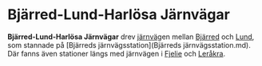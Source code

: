 # Bjärred-Lund-Harlösa Järnvägar

**Bjärred-Lund-Harlösa Järnvägar** drev [järnväg](järnväg.md)en mellan [Bjärred](Bjärred.md) och [Lund](Lund.md), som stannade på [Bjärreds järnvägsstation](Bjärreds järnvägsstation.md). Där fanns även stationer längs med järnvägen i [Fjelie](Fjelie.md) och [Leråkra](Leråkra.md).
